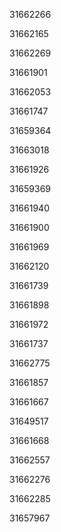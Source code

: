 31662266

31662165

31662269

31661901

31662053

31661747

31659364

31663018

31661926

31659369

31661940

31661900

31661969

31662120

31661739

31661898

31661972

31661737

31662775

31661857

31661667

31649517

31661668

31662557

31662276

31662285

31657967

